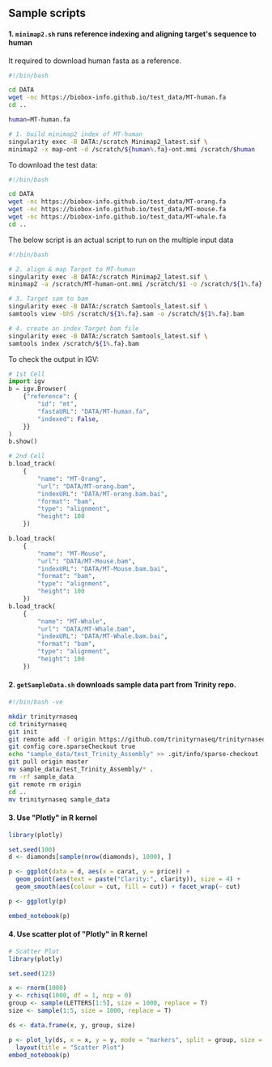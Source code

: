 ## Sample scripts

#### 1. `minimap2.sh` runs reference indexing and aligning target's sequence to human

It required to download human fasta as a reference.

```bash
#!/bin/bash

cd DATA
wget -nc https://biobox-info.github.io/test_data/MT-human.fa
cd ..

human=MT-human.fa

# 1. build minimap2 index of MT-human
singularity exec -B DATA:/scratch Minimap2_latest.sif \
minimap2 -x map-ont -d /scratch/${human%.fa}-ont.mmi /scratch/$human

```

To download the test data:

```bash
#!/bin/bash

cd DATA
wget -nc https://biobox-info.github.io/test_data/MT-orang.fa
wget -nc https://biobox-info.github.io/test_data/MT-mouse.fa
wget -nc https://biobox-info.github.io/test_data/MT-whale.fa
cd ..

```

The below script is an actual script to run on the multiple input data

```bash
#!/bin/bash

# 2. align & map Target to MT-human
singularity exec -B DATA:/scratch Minimap2_latest.sif \
minimap2 -a /scratch/MT-human-ont.mmi /scratch/$1 -o /scratch/${1%.fa}.sam

# 3. Target sam to bam
singularity exec -B DATA:/scratch Samtools_latest.sif \
samtools view -bhS /scratch/${1%.fa}.sam -o /scratch/${1%.fa}.bam

# 4. create an index Target bam file
singularity exec -B DATA:/scratch Samtools_latest.sif \
samtools index /scratch/${1%.fa}.bam

```

To check the output in IGV:

```python
# 1st Cell
import igv
b = igv.Browser(
    {"reference": {
        "id": "mt",
        "fastaURL": "DATA/MT-human.fa",
        "indexed": False,
    }}
)
b.show()

# 2nd Cell
b.load_track(
    {
        "name": "MT-Orang",
        "url": "DATA/MT-orang.bam",
        "indexURL": "DATA/MT-orang.bam.bai",
        "format": "bam",
        "type": "alignment",
        "height": 100
    })

b.load_track(
    {
        "name": "MT-Mouse",
        "url": "DATA/MT-Mouse.bam",
        "indexURL": "DATA/MT-Mouse.bam.bai",
        "format": "bam",
        "type": "alignment",
        "height": 100
    })
b.load_track(
    {
        "name": "MT-Whale",
        "url": "DATA/MT-Whale.bam",
        "indexURL": "DATA/MT-Whale.bam.bai",
        "format": "bam",
        "type": "alignment",
        "height": 100
    })

```

#### 2. `getSampleData.sh` downloads sample data part from Trinity repo.

```bash
#!/bin/bash -ve

mkdir trinityrnaseq
cd trinityrnaseq
git init
git remote add -f origin https://github.com/trinityrnaseq/trinityrnaseq.git
git config core.sparseCheckout true
echo "sample_data/test_Trinity_Assembly" >> .git/info/sparse-checkout
git pull origin master
mv sample_data/test_Trinity_Assembly/* .
rm -rf sample_data
git remote rm origin
cd ..
mv trinityrnaseq sample_data
```

#### 3. Use "Plotly" in R kernel

```R
library(plotly)

set.seed(100)
d <- diamonds[sample(nrow(diamonds), 1000), ]

p <- ggplot(data = d, aes(x = carat, y = price)) +
  geom_point(aes(text = paste("Clarity:", clarity)), size = 4) +
  geom_smooth(aes(colour = cut, fill = cut)) + facet_wrap(~ cut)

p <- ggplotly(p)

embed_notebook(p)
```

#### 4. Use scatter plot of "Plotly" in R kernel

```R
# Scatter Plot
library(plotly)

set.seed(123)

x <- rnorm(1000)
y <- rchisq(1000, df = 1, ncp = 0)
group <- sample(LETTERS[1:5], size = 1000, replace = T)
size <- sample(1:5, size = 1000, replace = T)

ds <- data.frame(x, y, group, size)

p <- plot_ly(ds, x = x, y = y, mode = "markers", split = group, size = size) %>%
  layout(title = "Scatter Plot")
embed_notebook(p)
```
